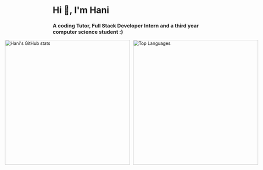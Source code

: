 # Hi 👋, I'm Hani

### A coding Tutor, Full Stack Developer Intern and a third year computer science student :)

<div style="display: flex; justify-content: center; align-items: center; gap: 10px;">
  <div>
    <img src="https://github-readme-stats.vercel.app/api?username=Hani0101&hide=prs,stars" alt="Hani's GitHub stats" width="400" />
  </div>
  <div>
      <img src="https://github-readme-stats.vercel.app/api/top-langs/?username=Hani0101&layout=donut&hide=Jupyter%20Notebook,C%2B%2B" alt="Top Languages" width="400" />
  </div>
</div>
